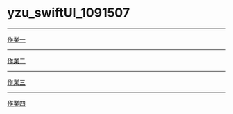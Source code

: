 # yzu_swiftUI_1091507
---------------------------------------
[作業一](https://github.com/cdz1223/yzu_swiftUI_1091507/blob/b8c443c8728f64cb666347ddfd692533ff29edcd/hw1.md)

---------------------------------------
[作業二](https://github.com/cdz1223/yzu_swiftUI_1091507/blob/dba262b8f3bb60340c8a104abb2f9916d703c26a/hw2.md)

---------------------------------------
[作業三](https://github.com/cdz1223/yzu_swiftUI_1091507/blob/71a093b46ef5dee5b0b3a58036d2229f218ee02e/hw3.md)

---------------------------------------
[作業四](https://github.com/cdz1223/yzu_swiftUI_1091507/blob/0ffb15a874c6314b814ea6955b68a4b4b1c10925/Hw4.md)
